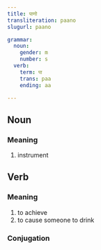 ```yaml
---
title: पाणो
transliteration: paano
slugurl: paano

grammar: 
  noun:
    gender: m
    number: s
  verb: 
    term: पा
    trans: paa
    ending: aa

---
```


## Noun
### Meaning
1. instrument

## Verb
### Meaning
1. to achieve
2. to cause someone to drink

### Conjugation
<verb-conj :grammar="grammar"></verb-conj>

